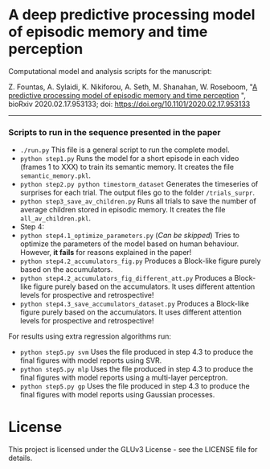 # A deep predictive processing model of episodic memory and time perception

Computational model and analysis scripts for the manuscript:

Z. Fountas, A. Sylaidi, K. Nikiforou, A. Seth, M. Shanahan, W. Roseboom, "[A predictive processing model of episodic memory and time perception](https://www.biorxiv.org/content/10.1101/2020.02.17.953133v1 "In bioRxiv")
", bioRxiv 2020.02.17.953133; doi: https://doi.org/10.1101/2020.02.17.953133

---

### Scripts to run in the sequence presented in the paper
- ```./run.py``` This file is a general script to run the complete model.
- ```python step1.py``` Runs the model for a short episode in each video (frames 1 to XXX) to train its semantic memory. It creates the file ```semantic_memory.pkl```.
- ```python step2.py python timestorm_dataset```  Generates the timeseries of surprises for each trial. The output files go to the folder ```/trials_surpr```.
- ```python step3_save_av_children.py``` Runs all trials to save the number of average children stored in episodic memory. It creates the file ```all_av_children.pkl```.
- Step 4:
 - ```python step4.1_optimize_parameters.py``` (*Can be skipped*) Tries to optimize the parameters of the model based on human behaviour. However, **it fails** for reasons explained in the paper!
 - ```python step4.2_accumulators_fig.py``` Produces a Block-like figure purely based on the accumulators.
 - ```python step4.2_accumulators_fig_different_att.py``` Produces a Block-like figure purely based on the accumulators. It uses different attention levels for prospective and retrospective!
 - ```python step4.3_save_accumulators_dataset.py``` Produces a Block-like figure purely based on the accumulators. It uses different attention levels for prospective and retrospective!

For results using extra regression algorithms run:
 - ```python step5.py svm``` Uses the file produced in step 4.3 to produce the final figures with model reports using SVR.
 - ```python step5.py mlp``` Uses the file produced in step 4.3 to produce the final figures with model reports using a multi-layer perceptron.
 - ```python step5.py gp``` Uses the file produced in step 4.3 to produce the final figures with model reports using Gaussian processes.



# License
This project is licensed under the GLUv3 License - see the LICENSE file for details.
